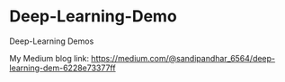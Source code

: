 # Deep-Learning-Demo
Deep-Learning Demos

My Medium blog link: https://medium.com/@sandipandhar_6564/deep-learning-dem-6228e73377ff
